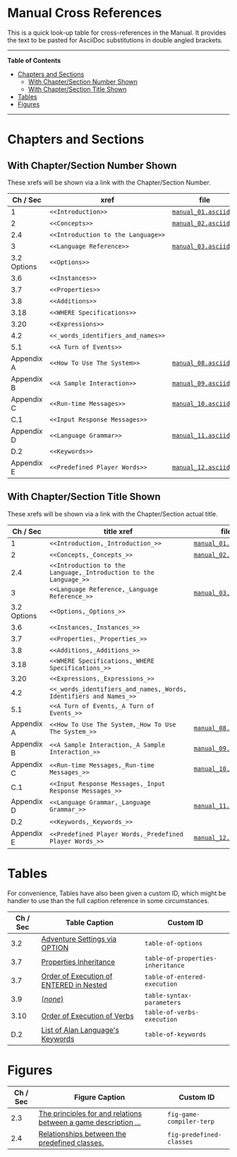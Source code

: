# Manual Cross References

This is a quick look-up table for cross-references in the Manual.
It provides the text to be pasted for AsciiDoc substitutions in double angled brackets.


-----

**Table of Contents**

<!-- MarkdownTOC autolink="true" bracket="round" autoanchor="false" lowercase="only_ascii" uri_encoding="true" levels="1,2,3" -->

- [Chapters and Sections](#chapters-and-sections)
    - [With Chapter/Section Number Shown](#with-chaptersection-number-shown)
    - [With Chapter/Section Title Shown](#with-chaptersection-title-shown)
- [Tables](#tables)
- [Figures](#figures)

<!-- /MarkdownTOC -->

-----

# Chapters and Sections

## With Chapter/Section Number Shown

These xrefs will be shown via a link with the Chapter/Section Number.

|   Ch / Sec  |                xref                |              file              |
|-------------|------------------------------------|--------------------------------|
| 1           | `<<Introduction>>`                 | [`manual_01.asciidoc`][man 01] |
| 2           | `<<Concepts>>`                     | [`manual_02.asciidoc`][man 02] |
| 2.4         | `<<Introduction to the Language>>` |                                |
| 3           | `<<Language Reference>>`           | [`manual_03.asciidoc`][man 03] |
| 3.2 Options | `<<Options>>`                      |                                |
| 3.6         | `<<Instances>>`                    |                                |
| 3.7         | `<<Properties>>`                   |                                |
| 3.8         | `<<Additions>>`                    |                                |
| 3.18        | `<<WHERE Specifications>>`         |                                |
| 3.20        | `<<Expressions>>`                  |                                |
| 4.2         | `<<_words_identifiers_and_names>>` |                                |
| 5.1         | `<<A Turn of Events>>`             |                                |
| Appendix A  | `<<How To Use The System>>`        | [`manual_08.asciidoc`][man 08] |
| Appendix B  | `<<A Sample Interaction>>`         | [`manual_09.asciidoc`][man 09] |
| Appendix C  | `<<Run-time Messages>>`            | [`manual_10.asciidoc`][man 10] |
| C.1         | `<<Input Response Messages>>`      |                                |
| Appendix D  | `<<Language Grammar>>`             | [`manual_11.asciidoc`][man 11] |
| D.2         | `<<Keywords>>`                     |                                |
| Appendix E  | `<<Predefined Player Words>>`      | [`manual_12.asciidoc`][man 12] |

## With Chapter/Section Title Shown

These xrefs will be shown via a link with the Chapter/Section actual title.

|   Ch / Sec  |                             title xref                            |              file              |
|-------------|-------------------------------------------------------------------|--------------------------------|
| 1           | `<<Introduction,_Introduction_>>`                                 | [`manual_01.asciidoc`][man 01] |
| 2           | `<<Concepts,_Concepts_>>`                                         | [`manual_02.asciidoc`][man 02] |
| 2.4         | `<<Introduction to the Language,_Introduction to the Language_>>` |                                |
| 3           | `<<Language Reference,_Language Reference_>>`                     | [`manual_03.asciidoc`][man 03] |
| 3.2 Options | `<<Options,_Options_>>`                                           |                                |
| 3.6         | `<<Instances,_Instances_>>`                                       |                                |
| 3.7         | `<<Properties,_Properties_>>`                                     |                                |
| 3.8         | `<<Additions,_Additions_>>`                                       |                                |
| 3.18        | `<<WHERE Specifications,_WHERE Specifications_>>`                 |                                |
| 3.20        | `<<Expressions,_Expressions_>>`                                   |                                |
| 4.2         | `<<_words_identifiers_and_names,_Words, Identifiers and Names_>>` |                                |
| 5.1         | `<<A Turn of Events,_A Turn of Events_>>`                         |                                |
| Appendix A  | `<<How To Use The System,_How To Use The System_>>`               | [`manual_08.asciidoc`][man 08] |
| Appendix B  | `<<A Sample Interaction,_A Sample Interaction_>>`                 | [`manual_09.asciidoc`][man 09] |
| Appendix C  | `<<Run-time Messages,_Run-time Messages_>>`                       | [`manual_10.asciidoc`][man 10] |
| C.1         | `<<Input Response Messages,_Input Response Messages_>>`           |                                |
| Appendix D  | `<<Language Grammar,_Language Grammar_>>`                         | [`manual_11.asciidoc`][man 11] |
| D.2         | `<<Keywords,_Keywords_>>`                                         |                                |
| Appendix E  | `<<Predefined Player Words,_Predefined Player Words_>>`           | [`manual_12.asciidoc`][man 12] |


# Tables

For convenience, Tables have also been given a custom ID, which might be handier to use than the full caption reference in some circumstances.

| Ch / Sec |                   Table Caption                    |             Custom ID             |
|----------|----------------------------------------------------|-----------------------------------|
| 3.2      | [Adventure Settings via OPTION][Table 1]           | `table-of-options`                |
| 3.7      | [Properties Inheritance][Table 2]                  | `table-of-properties-inheritance` |
| 3.7      | [Order of Execution of ENTERED in Nested][Table 3] | `table-of-entered-execution`      |
| 3.9      | [(_none_)][Table X]                                | `table-syntax-parameters`         |
| 3.10     | [Order of Execution of Verbs][Table 4]             | `table-of-verbs-execution`        |
| D.2      | [List of Alan Language's Keywords][Table 5]        | `table-of-keywords`               |

# Figures

| Ch / Sec |                              Figure Caption                              |        Custom ID         |
|----------|--------------------------------------------------------------------------|--------------------------|
|      2.3 | [The principles for and relations between a game description ...][Fig 1] | `fig-game-compiler-terp` |
|      2.4 | [Relationships between the predefined classes.][Fig 2]                   | `fig-predefined-classes` |

<!-- 
| xx          | `<<xxxxxx>>`                       |                                |
|   | xxx | `yyy` |
 -->


<!-----------------------------------------------------------------------------
                               REFERENCE LINKS                                
------------------------------------------------------------------------------>

<!-- Project Files -->

[man]: ./manual.asciidoc
[man 01]: ./manual_01.asciidoc "Source file of Chapter 1. Introduction"
[man 02]: ./manual_02.asciidoc "Source file of Chapter 2. Concepts"
[man 03]: ./manual_03.asciidoc "Source file of Chapter 3. Lexical Definitions"
[man 04]: ./manual_04.asciidoc "Source file of Chapter 4. Language Reference"
[man 05]: ./manual_05.asciidoc "Source file of Chapter 5. Running An Adventure"
[man 06]: ./manual_06.asciidoc "Source file of Chapter 6. Hints And Tips"
[man 07]: ./manual_07.asciidoc "Source file of Chapter 7. Adventure Construction"
[man 08]: ./manual_08.asciidoc "Source file of Appendix A: How To Use The System"
[man 09]: ./manual_09.asciidoc "Source file of Appendix B: A Sample Interaction"
[man 10]: ./manual_10.asciidoc "Source file of Appendix C: Run-time Messages"
[man 11]: ./manual_11.asciidoc "Source file of Appendix D: Language Grammar"
[man 12]: ./manual_12.asciidoc "Source file of Appendix E: Predefined player words"
[man 13]: ./manual_13.asciidoc "Source file of Appendix F: Compiler Messages"
[man 14]: ./manual_14.asciidoc "Source file of Appendix G: Localization"
[man 15]: ./manual_15.asciidoc "Source file of Appendix H: Portability of Games"
[man 16]: ./manual_16.asciidoc "Source file of Appendix I: Copying Conditions"
[man 17]: ./manual_17.asciidoc "Source file of Index"

<!-- HTML Live Preview Links -->

<!-- Tables -->

[Table 1]: http://htmlpreview.github.io/?https://github.com/alan-if/alan-docs/blob/master/manual/manual.html#table-of-options
[Table 2]: http://htmlpreview.github.io/?https://github.com/alan-if/alan-docs/blob/master/manual/manual.html#table-of-properties-inheritance
[Table 3]: http://htmlpreview.github.io/?https://github.com/alan-if/alan-docs/blob/master/manual/manual.html#table-of-entered-execution
[Table X]: http://htmlpreview.github.io/?https://github.com/alan-if/alan-docs/blob/master/manual/manual.html#table-syntax-parameters
[Table 4]: http://htmlpreview.github.io/?https://github.com/alan-if/alan-docs/blob/master/manual/manual.html#table-of-verbs-execution
[Table 5]: http://htmlpreview.github.io/?https://github.com/alan-if/alan-docs/blob/master/manual/manual.html#table-of-keywords

<!-- Figures -->

[Fig 1]: http://htmlpreview.github.io/?https://github.com/alan-if/alan-docs/blob/master/manual/manual.html#fig-game-compiler-terp
[Fig 2]: http://htmlpreview.github.io/?https://github.com/alan-if/alan-docs/blob/master/manual/manual.html#fig-predefined-classes

<!-- eof -->